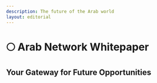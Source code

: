 ```yaml
---
description: The future of the Arab world
layout: editorial
---
```


# 🌕 Arab Network Whitepaper

## Your Gateway for Future Opportunities&#x20;
